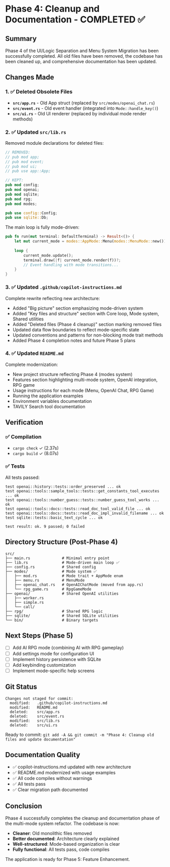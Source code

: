 # Phase 4: Cleanup and Documentation - COMPLETED ✅

## Summary
Phase 4 of the UI/Logic Separation and Menu System Migration has been successfully completed. All old files have been removed, the codebase has been cleaned up, and comprehensive documentation has been updated.

## Changes Made

### 1. ✅ Deleted Obsolete Files
- **`src/app.rs`** - Old App struct (replaced by `src/modes/openai_chat.rs`)
- **`src/event.rs`** - Old event handler (integrated into `Mode::handle_key()`)
- **`src/ui.rs`** - Old UI renderer (replaced by individual mode render methods)

### 2. ✅ Updated `src/lib.rs`
Removed module declarations for deleted files:
```rust
// REMOVED:
// pub mod app;
// pub mod event;
// pub mod ui;
// pub use app::App;

// KEPT:
pub mod config;
pub mod openai;
pub mod sqlite;
pub mod rpg;
pub mod modes;

pub use config::Config;
pub use sqlite::Db;
```

The main loop is fully mode-driven:
```rust
pub fn run(mut terminal: DefaultTerminal) -> Result<()> {
    let mut current_mode = modes::AppMode::Menu(modes::MenuMode::new());
    
    loop {
        current_mode.update();
        terminal.draw(|f| current_mode.render(f))?;
        // Event handling with mode transitions...
    }
}
```

### 3. ✅ Updated `.github/copilot-instructions.md`
Complete rewrite reflecting new architecture:
- Added "Big picture" section emphasizing mode-driven system
- Added "Key files and structure" section with Core loop, Mode system, Shared utilities
- Added "Deleted files (Phase 4 cleanup)" section marking removed files
- Updated data flow boundaries to reflect mode-specific state
- Updated conventions and patterns for non-blocking mode trait methods
- Added Phase 4 completion notes and future Phase 5 plans

### 4. ✅ Updated `README.md`
Complete modernization:
- New project structure reflecting Phase 4 (modes system)
- Features section highlighting multi-mode system, OpenAI integration, RPG game
- Usage instructions for each mode (Menu, OpenAI Chat, RPG Game)
- Running the application examples
- Environment variables documentation
- TAVILY Search tool documentation

## Verification

### ✅ Compilation
- `cargo check` ✓ (2.37s)
- `cargo build` ✓ (8.07s)

### ✅ Tests
All tests passed:
```
test openai::history::tests::order_preserved ... ok
test openai::tools::sample_tools::tests::get_constants_tool_executes ... ok
test openai::tools::number_guess::tests::number_guess_tool_works ... ok
test openai::tools::docs::tests::read_doc_tool_valid_file ... ok
test openai::tools::docs::tests::read_doc_impl_invalid_filename ... ok
test sqlite::tests::basic_text_cycle ... ok

test result: ok. 9 passed; 0 failed
```

## Directory Structure (Post-Phase 4)

```
src/
├── main.rs              # Minimal entry point
├── lib.rs               # Mode-driven main loop ✅
├── config.rs            # Shared config
├── modes/               # Mode system ✅
│   ├── mod.rs           # Mode trait + AppMode enum
│   ├── menu.rs          # MenuMode
│   ├── openai_chat.rs   # OpenAIChatMode (moved from app.rs)
│   └── rpg_game.rs      # RpgGameMode
├── openai/              # Shared OpenAI utilities
│   ├── worker.rs
│   ├── simple.rs
│   └── call/
├── rpg/                 # Shared RPG logic
├── sqlite/              # Shared SQLite utilities
└── bin/                 # Binary targets
```

## Next Steps (Phase 5)

- [ ] Add AI RPG mode (combining AI with RPG gameplay)
- [ ] Add settings mode for configuration UI
- [ ] Implement history persistence with SQLite
- [ ] Add keybinding customization
- [ ] Implement mode-specific help screens

## Git Status

```
Changes not staged for commit:
  modified:   .github/copilot-instructions.md
  modified:   README.md
  deleted:    src/app.rs
  deleted:    src/event.rs
  modified:   src/lib.rs
  deleted:    src/ui.rs
```

Ready to commit: `git add -A && git commit -m "Phase 4: Cleanup old files and update documentation"`

## Documentation Quality

- ✅ copilot-instructions.md updated with new architecture
- ✅ README.md modernized with usage examples
- ✅ All code compiles without warnings
- ✅ All tests pass
- ✅ Clear migration path documented

## Conclusion

Phase 4 successfully completes the cleanup and documentation phase of the multi-mode system refactor. The codebase is now:
- **Cleaner**: Old monolithic files removed
- **Better documented**: Architecture clearly explained
- **Well-structured**: Mode-based organization is clear
- **Fully functional**: All tests pass, code compiles

The application is ready for Phase 5: Feature Enhancement.
